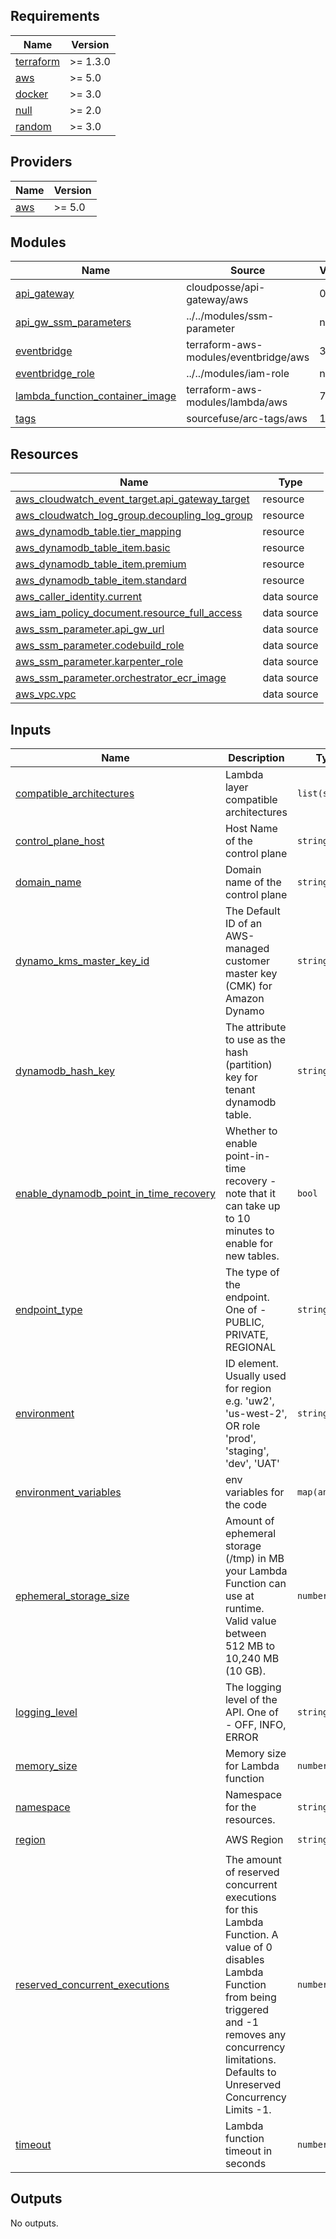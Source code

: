 <!-- BEGIN_TF_DOCS -->
## Requirements

| Name | Version |
|------|---------|
| <a name="requirement_terraform"></a> [terraform](#requirement\_terraform) | >= 1.3.0 |
| <a name="requirement_aws"></a> [aws](#requirement\_aws) | >= 5.0 |
| <a name="requirement_docker"></a> [docker](#requirement\_docker) | >= 3.0 |
| <a name="requirement_null"></a> [null](#requirement\_null) | >= 2.0 |
| <a name="requirement_random"></a> [random](#requirement\_random) | >= 3.0 |

## Providers

| Name | Version |
|------|---------|
| <a name="provider_aws"></a> [aws](#provider\_aws) | >= 5.0 |

## Modules

| Name | Source | Version |
|------|--------|---------|
| <a name="module_api_gateway"></a> [api\_gateway](#module\_api\_gateway) | cloudposse/api-gateway/aws | 0.7.0 |
| <a name="module_api_gw_ssm_parameters"></a> [api\_gw\_ssm\_parameters](#module\_api\_gw\_ssm\_parameters) | ../../modules/ssm-parameter | n/a |
| <a name="module_eventbridge"></a> [eventbridge](#module\_eventbridge) | terraform-aws-modules/eventbridge/aws | 3.7.1 |
| <a name="module_eventbridge_role"></a> [eventbridge\_role](#module\_eventbridge\_role) | ../../modules/iam-role | n/a |
| <a name="module_lambda_function_container_image"></a> [lambda\_function\_container\_image](#module\_lambda\_function\_container\_image) | terraform-aws-modules/lambda/aws | 7.6.0 |
| <a name="module_tags"></a> [tags](#module\_tags) | sourcefuse/arc-tags/aws | 1.2.5 |

## Resources

| Name | Type |
|------|------|
| [aws_cloudwatch_event_target.api_gateway_target](https://registry.terraform.io/providers/hashicorp/aws/latest/docs/resources/cloudwatch_event_target) | resource |
| [aws_cloudwatch_log_group.decoupling_log_group](https://registry.terraform.io/providers/hashicorp/aws/latest/docs/resources/cloudwatch_log_group) | resource |
| [aws_dynamodb_table.tier_mapping](https://registry.terraform.io/providers/hashicorp/aws/latest/docs/resources/dynamodb_table) | resource |
| [aws_dynamodb_table_item.basic](https://registry.terraform.io/providers/hashicorp/aws/latest/docs/resources/dynamodb_table_item) | resource |
| [aws_dynamodb_table_item.premium](https://registry.terraform.io/providers/hashicorp/aws/latest/docs/resources/dynamodb_table_item) | resource |
| [aws_dynamodb_table_item.standard](https://registry.terraform.io/providers/hashicorp/aws/latest/docs/resources/dynamodb_table_item) | resource |
| [aws_caller_identity.current](https://registry.terraform.io/providers/hashicorp/aws/latest/docs/data-sources/caller_identity) | data source |
| [aws_iam_policy_document.resource_full_access](https://registry.terraform.io/providers/hashicorp/aws/latest/docs/data-sources/iam_policy_document) | data source |
| [aws_ssm_parameter.api_gw_url](https://registry.terraform.io/providers/hashicorp/aws/latest/docs/data-sources/ssm_parameter) | data source |
| [aws_ssm_parameter.codebuild_role](https://registry.terraform.io/providers/hashicorp/aws/latest/docs/data-sources/ssm_parameter) | data source |
| [aws_ssm_parameter.karpenter_role](https://registry.terraform.io/providers/hashicorp/aws/latest/docs/data-sources/ssm_parameter) | data source |
| [aws_ssm_parameter.orchestrator_ecr_image](https://registry.terraform.io/providers/hashicorp/aws/latest/docs/data-sources/ssm_parameter) | data source |
| [aws_vpc.vpc](https://registry.terraform.io/providers/hashicorp/aws/latest/docs/data-sources/vpc) | data source |

## Inputs

| Name | Description | Type | Default | Required |
|------|-------------|------|---------|:--------:|
| <a name="input_compatible_architectures"></a> [compatible\_architectures](#input\_compatible\_architectures) | Lambda layer compatible architectures | `list(string)` | <pre>[<br>  "x86_64"<br>]</pre> | no |
| <a name="input_control_plane_host"></a> [control\_plane\_host](#input\_control\_plane\_host) | Host Name of the control plane | `string` | n/a | yes |
| <a name="input_domain_name"></a> [domain\_name](#input\_domain\_name) | Domain name of the control plane | `string` | `""` | no |
| <a name="input_dynamo_kms_master_key_id"></a> [dynamo\_kms\_master\_key\_id](#input\_dynamo\_kms\_master\_key\_id) | The Default ID of an AWS-managed customer master key (CMK) for Amazon Dynamo | `string` | `null` | no |
| <a name="input_dynamodb_hash_key"></a> [dynamodb\_hash\_key](#input\_dynamodb\_hash\_key) | The attribute to use as the hash (partition) key for tenant dynamodb table. | `string` | `"tier"` | no |
| <a name="input_enable_dynamodb_point_in_time_recovery"></a> [enable\_dynamodb\_point\_in\_time\_recovery](#input\_enable\_dynamodb\_point\_in\_time\_recovery) | Whether to enable point-in-time recovery - note that it can take up to 10 minutes to enable for new tables. | `bool` | `true` | no |
| <a name="input_endpoint_type"></a> [endpoint\_type](#input\_endpoint\_type) | The type of the endpoint. One of - PUBLIC, PRIVATE, REGIONAL | `string` | `"EDGE"` | no |
| <a name="input_environment"></a> [environment](#input\_environment) | ID element. Usually used for region e.g. 'uw2', 'us-west-2', OR role 'prod', 'staging', 'dev', 'UAT' | `string` | n/a | yes |
| <a name="input_environment_variables"></a> [environment\_variables](#input\_environment\_variables) | env variables for the code | `map(any)` | `{}` | no |
| <a name="input_ephemeral_storage_size"></a> [ephemeral\_storage\_size](#input\_ephemeral\_storage\_size) | Amount of ephemeral storage (/tmp) in MB your Lambda Function can use at runtime. Valid value between 512 MB to 10,240 MB (10 GB). | `number` | `1024` | no |
| <a name="input_logging_level"></a> [logging\_level](#input\_logging\_level) | The logging level of the API. One of - OFF, INFO, ERROR | `string` | `"INFO"` | no |
| <a name="input_memory_size"></a> [memory\_size](#input\_memory\_size) | Memory size for Lambda function | `number` | `1024` | no |
| <a name="input_namespace"></a> [namespace](#input\_namespace) | Namespace for the resources. | `string` | n/a | yes |
| <a name="input_region"></a> [region](#input\_region) | AWS Region | `string` | `"us-east-1"` | no |
| <a name="input_reserved_concurrent_executions"></a> [reserved\_concurrent\_executions](#input\_reserved\_concurrent\_executions) | The amount of reserved concurrent executions for this Lambda Function. A value of 0 disables Lambda Function from being triggered and -1 removes any concurrency limitations. Defaults to Unreserved Concurrency Limits -1. | `number` | `-1` | no |
| <a name="input_timeout"></a> [timeout](#input\_timeout) | Lambda function timeout in seconds | `number` | `300` | no |

## Outputs

No outputs.
<!-- END_TF_DOCS -->